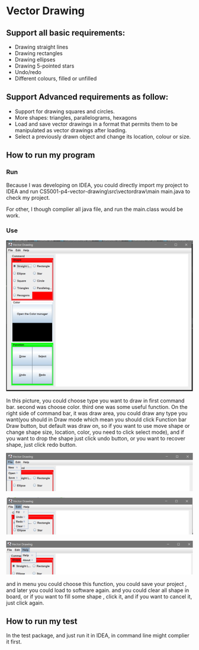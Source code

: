 # Vector Drawing 

## Support all basic requirements:

* Drawing straight lines
* Drawing rectangles
* Drawing ellipses
* Drawing 5-pointed stars
* Undo/redo
* Different colours, filled or unfilled

## Support Advanced requirements as follow:

* Support for drawing squares and circles.
* More shapes: triangles, parallelograms, hexagons
* Load and save vector drawings in a format that permits them to be manipulated as vector drawings after loading.
* Select a previously drawn object and change its location, colour or size.

## How to run my program

### Run

Because I was developing on IDEA, you could directly import my project to IDEA and run CS5001-p4-vector-drawing\src\vectordraw\main main.java to check my project.

For other, I though complier all java file, and run the main.class would be work.

### Use

![UI](.\doc\img\UI.png)

In this picture, you could choose type you want to draw in first command bar. second was choose color. third one was some useful function. On the right side of command bar, it was draw area, you could draw any type you want(you should in Draw mode which mean you should click Function bar Draw button, but default was draw on, so if you want to use move shape or change shape size, location, color, you need to click select mode), and if you want to drop the shape just click undo button, or you want to recover shape, just click redo button.

![UI](.\doc\img\menu.png)

![UI](.\doc\img\menu1.png)

![UI](.\doc\img\menu2.png)

and in menu you could choose this function, you could save your project , and later you could load to software again. and you could clear all shape in board, or if you want to fill some shape , click it, and if you want to cancel it, just click again.

## How to run my test

In the test package, and just run it in IDEA, in command line might complier it first.

